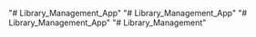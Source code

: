 "# Library_Management_App" 
"# Library_Management_App" 
"# Library_Management_App" 
"# Library_Management" 
